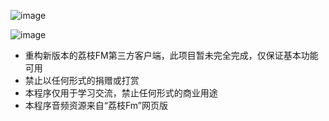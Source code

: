 ![image](https://raw.githubusercontent.com/gcmwhite/lizhiFM/3.0/screenshot/2020-05-05_143208.png)

![image](https://raw.githubusercontent.com/gcmwhite/lizhiFM/3.0/screenshot/2020-05-05_143322.png)

- 重构新版本的荔枝FM第三方客户端，此项目暂未完全完成，仅保证基本功能可用
- 禁止以任何形式的捐赠或打赏
- 本程序仅用于学习交流，禁止任何形式的商业用途
- 本程序音频资源来自“荔枝Fm”网页版
